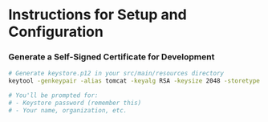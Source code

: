 # Instructions for Setup and Configuration

### Generate a Self-Signed Certificate for Development
```bash
# Generate keystore.p12 in your src/main/resources directory
keytool -genkeypair -alias tomcat -keyalg RSA -keysize 2048 -storetype PKCS12 -keystore src/main/resources/keystore.p12 -validity 3650

# You'll be prompted for:
# - Keystore password (remember this)
# - Your name, organization, etc.
```